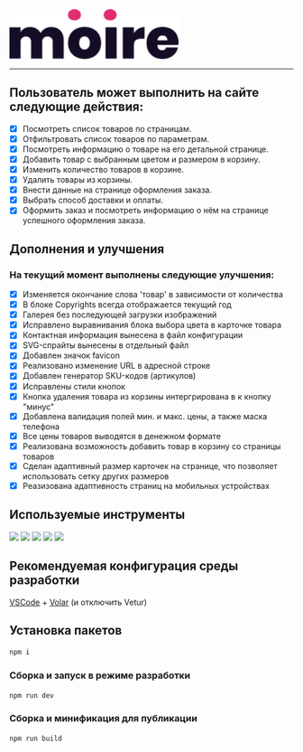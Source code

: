 
<img src="./moire/public/logo-moire.svg" alt="moire" width="300"/>

---
## Пользователь может выполнить на сайте следующие действия:
* [X] Посмотреть список товаров по страницам. 
* [X] Отфильтровать список товаров по параметрам.
* [X] Посмотреть информацию о товаре на его детальной странице.
* [X] Добавить товар с выбранным цветом и размером в корзину.
* [X] Изменить количество товаров в корзине. 
* [X] Удалить товары из корзины.
* [X] Внести данные на странице оформления заказа.
* [X] Выбрать способ доставки и оплаты.
* [X] Оформить заказ и посмотреть информацию о нём на странице успешного оформления заказа.

## Дополнения и улучшения

### На текущий момент выполнены следующие улучшения:

* [X] Изменяется окончание слова 'товар' в зависимости от количества
* [X] В блоке Copyrights всегда отображается текущий год
* [X] Галерея без последующей загрузки изображений
* [X] Исправлено выравнивания блока выбора цвета в карточке товара
* [X] Контактная информация вынесена в файл конфигурации
* [X] SVG-спрайты вынесены в отдельный файл
* [X] Добавлен значок favicon
* [X] Реализовано изменение URL в адресной строке
* [X] Добавлен генератор SKU-кодов (артикулов)
* [X] Исправлены стили кнопок
* [X] Кнопка удаления товара из корзины интергрирована в к кнопку "минус"
* [X] Добавлена валидация полей мин. и макс. цены, а также маска телефона
* [X] Все цены товаров выводятся в денежном формате
* [X] Реализована возможность добавить товар в корзину со страницы товаров
* [X] Сделан адаптивный размер карточек на странице, что позволяет использовать сетку других размеров
* [X] Реазизована адаптивность страниц на мобильных устройствах

## Используемые инструменты
[<img src="https://router.vuejs.org/logo.svg" height="36" />](https://router.vuejs.org)
[<img src="https://pinia.vuejs.org/logo.svg" height="40" />](https://pinia.vuejs.org)
[<img src="https://vitejs.dev/logo.svg" height="40" />](https://vitejs.dev)
[<img src="https://prettier.io/icon.png" height="40" />](https://prettier.io)
[<img src="https://cdn.freebiesupply.com/logos/large/2x/eslint-1-logo-png-transparent.png" height="40" />](https://eslint.org)

## Рекомендуемая конфигурация среды разработки

[VSCode](https://code.visualstudio.com/) + [Volar](https://marketplace.visualstudio.com/items?itemName=Vue.volar) (и отключить Vetur)

## Установка пакетов

```sh
npm i
```

### Сборка и запуск в режиме разработки

```sh
npm run dev
```

### Сборка и минификация для публикации

```sh
npm run build
```
